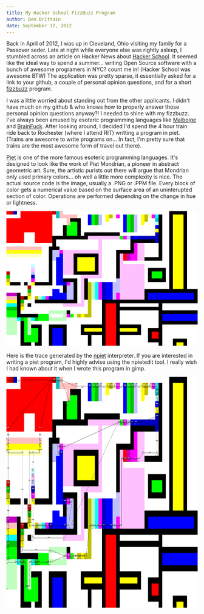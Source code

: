 ```yaml
---
title: My Hacker School FizzBuzz Program
author: Ben Brittain
date: September 12, 2012
---
```


Back in April of 2012, I was up in Cleveland, Ohio visiting my family for a Passover seder. Late at night while everyone else was rightly asleep, I stumbled across an article on Hacker News about [Hacker School](https://www.hackerschool.com). It seemed like the ideal way to spend a summer... writing Open Source software with a bunch of awesome programers in NYC? count me in! (Hacker School was awesome BTW) The application was pretty sparse, it essentially asked for a link to your github, a couple of personal opinion questions, and for a short [fizzbuzz](http://c2.com/cgi/wiki?FizzBuzzTest) program.

I was a little worried about standing out from the other applicants. I didn't have much on my github & who knows how to properly answer those personal opinion questions anyway?! I needed to shine with my fizzbuzz. I've always been amused by esoteric programming languages like [Malbolge](http://en.wikipedia.org/wiki/Malbolge) and [BrainFuck](http://en.wikipedia.org/wiki/Brainfuck). After looking around, I decided I'd spend the 4 hour train ride back to Rochester (where I attend RIT) writting a program in piet. (Trains are awesome to write programs on... In fact, I'm pretty sure that trains are the most awesome form of travel out there).

[Piet](http://www.dangermouse.net/esoteric/piet.html) is one of the more famous esoteric programming languages. It's designed to look like the work of Piet Mondrian, a pioneer in abstract geometric art. Sure, the artistic purists out there will argue that Mondrian only used primary colors... oh well a little more complexity is nice. The actual source code is the image, usually a .PNG or .PPM file. Every block of color gets a numerical value based on the surface area of an uninterupted section of color. Operations are performed depending on the change in hue or lightness.

<img src=/images/fizzbuzzLarge.png>

Here is the trace generated by the [npiet](http://www.bertnase.de/npiet/) interpreter. If you are interested in writing a piet program, I'd highly advise using the npietedit tool. I really wish I had known about it when I wrote this program in gimp.

<img src=/images/fizzbuzzTrace.png width=864 height=608>
